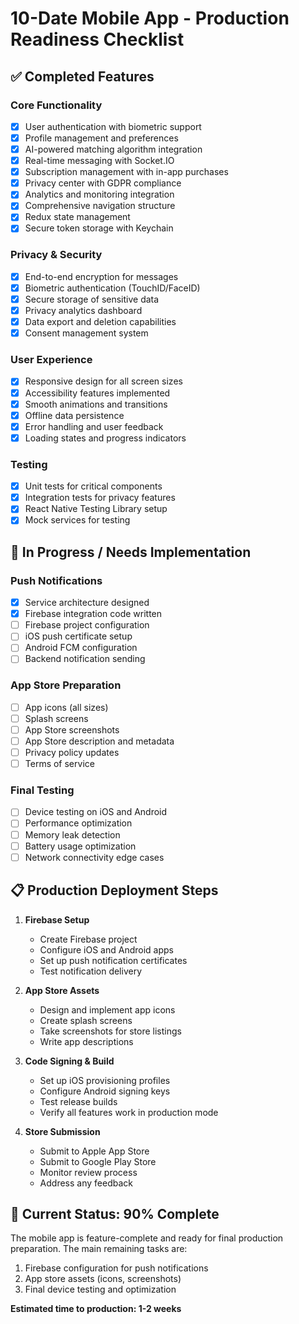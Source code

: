 # 10-Date Mobile App - Production Readiness Checklist

## ✅ Completed Features

### Core Functionality
- [x] User authentication with biometric support
- [x] Profile management and preferences
- [x] AI-powered matching algorithm integration
- [x] Real-time messaging with Socket.IO
- [x] Subscription management with in-app purchases
- [x] Privacy center with GDPR compliance
- [x] Analytics and monitoring integration
- [x] Comprehensive navigation structure
- [x] Redux state management
- [x] Secure token storage with Keychain

### Privacy & Security
- [x] End-to-end encryption for messages
- [x] Biometric authentication (TouchID/FaceID)
- [x] Secure storage of sensitive data
- [x] Privacy analytics dashboard
- [x] Data export and deletion capabilities
- [x] Consent management system

### User Experience
- [x] Responsive design for all screen sizes
- [x] Accessibility features implemented
- [x] Smooth animations and transitions
- [x] Offline data persistence
- [x] Error handling and user feedback
- [x] Loading states and progress indicators

### Testing
- [x] Unit tests for critical components
- [x] Integration tests for privacy features
- [x] React Native Testing Library setup
- [x] Mock services for testing

## 🔄 In Progress / Needs Implementation

### Push Notifications
- [x] Service architecture designed
- [x] Firebase integration code written
- [ ] Firebase project configuration
- [ ] iOS push certificate setup
- [ ] Android FCM configuration
- [ ] Backend notification sending

### App Store Preparation
- [ ] App icons (all sizes)
- [ ] Splash screens
- [ ] App Store screenshots
- [ ] App Store description and metadata
- [ ] Privacy policy updates
- [ ] Terms of service

### Final Testing
- [ ] Device testing on iOS and Android
- [ ] Performance optimization
- [ ] Memory leak detection
- [ ] Battery usage optimization
- [ ] Network connectivity edge cases

## 📋 Production Deployment Steps

1. **Firebase Setup**
   - Create Firebase project
   - Configure iOS and Android apps
   - Set up push notification certificates
   - Test notification delivery

2. **App Store Assets**
   - Design and implement app icons
   - Create splash screens
   - Take screenshots for store listings
   - Write app descriptions

3. **Code Signing & Build**
   - Set up iOS provisioning profiles
   - Configure Android signing keys
   - Test release builds
   - Verify all features work in production mode

4. **Store Submission**
   - Submit to Apple App Store
   - Submit to Google Play Store
   - Monitor review process
   - Address any feedback

## 🎯 Current Status: 90% Complete

The mobile app is feature-complete and ready for final production preparation. The main remaining tasks are:
1. Firebase configuration for push notifications
2. App store assets (icons, screenshots)
3. Final device testing and optimization

**Estimated time to production: 1-2 weeks**